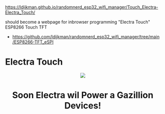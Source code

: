 
https://ldijkman.github.io/randomnerd_esp32_wifi_manager/Touch_Electra-Electra_Touch/

should become a webpage for inbrowser programming "Electra Touch" ESP8266 Touch TFT
- https://github.com/ldijkman/randomnerd_esp32_wifi_manager/tree/main/ESP8266-TFT_eSPI

# Electra Touch

<p align="center">         
<img src="https://github.com/ldijkman/randomnerd_esp32_wifi_manager/blob/main/Electra.jpg">
</p> 
<h1><b>
<p align="center"> 
Soon Electra wil Power a Gazillion Devices! 
</p>
</b></h1>
